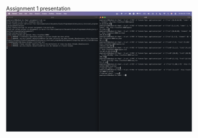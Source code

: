 Assignment 1 presentation \
[![Assignment 1 presentation](https://github.com/pnykiel3/uj_functional_programming/blob/main/src/img/pic1.png)](https://github.com/pnykiel3/uj_functional_programming/blob/main/src/vid/rec1.mp4)